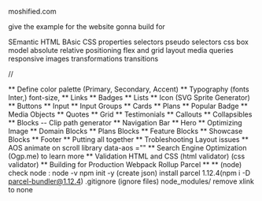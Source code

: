 moshified.com

give the example for the website gonna build for

SEmantic HTML
BAsic CSS properties
selectors pseudo selectors
css box model
absolute relative positioning
flex and grid layout
media queries
responsive images
transformations
transitions

//

** Define color palette (Primary, Secondary, Accent)
** Typography (fonts Inter,) font-size,
** Links
** Badges
** Lists
** Icon (SVG Sprite Generator)
** Buttons
** Input
** Input Groups
** Cards
** Plans
** Popular Badge
** Media Objects
** Quotes
** Grid
** Testimonials
** Callouts
** Collapsibles
** Blocks -- Clip path generator
** Navigation Bar
** Hero
** Optimizing Image
** Domain Blocks
** Plans Blocks
** Feature Blocks
** Showcase Blocks
** Footer
** Putting all together
** Trobleshooting Layout issues
** AOS animate on scroll library data-aos =""
** Search Engine Optimization (Ogp.me) to learn more
** Validation HTML and CSS (html validator) (css validator)
** Building for Production
Webpack
Rollup
Parcel ** \*\* (node)
check node : node -v
npm init -y (create json)
install parcel 1.12.4(npm i -D parcel-bundler@1.12.4)
.gitignore (ignore files) node_modules/
remove xlink to none
